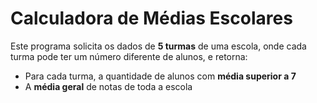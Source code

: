 # Calculadora de Médias Escolares

Este programa solicita os dados de **5 turmas** de uma escola, onde cada turma pode ter um número diferente de alunos, e retorna:

- Para cada turma, a quantidade de alunos com **média superior a 7**
- A **média geral** de notas de toda a escola